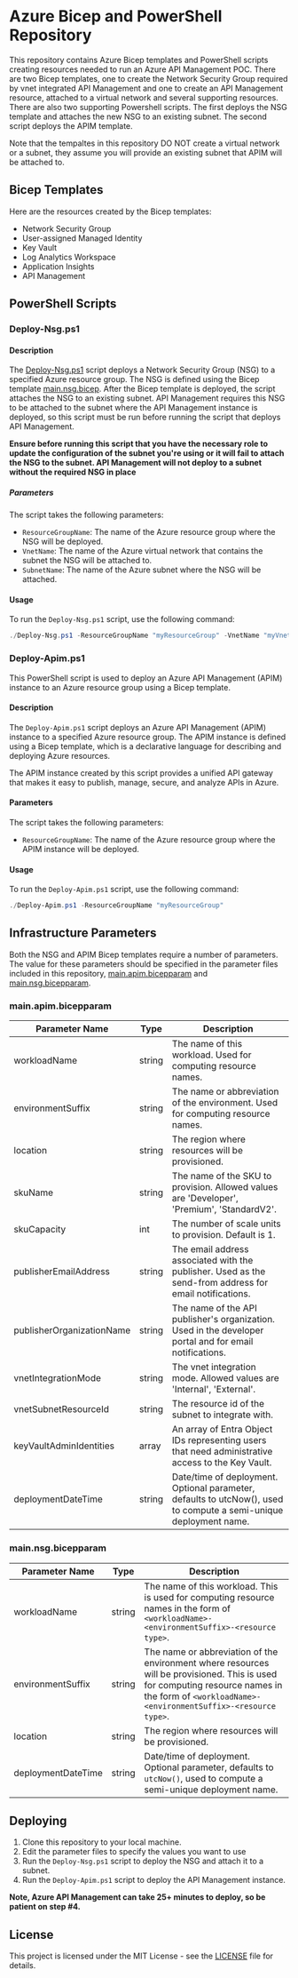 # Azure Bicep and PowerShell Repository

This repository contains Azure Bicep templates and PowerShell scripts creating resources needed to run an Azure API Management POC.  There are
two Bicep templates, one to create the Network Security Group required by vnet integrated API Management and one to create an API Management resource,
attached to a virtual network and several supporting resources.  There are also two supporting Powershell scripts.  The first deploys the NSG template and attaches the new NSG to an existing subnet.  The second script deploys the APIM template.

Note that the tempaltes in this repository DO NOT create a virtual network or a subnet, they assume you will provide an existing subnet that APIM will be
attached to.

## Bicep Templates

Here are the resources created by the Bicep templates:

- Network Security Group
- User-assigned Managed Identity
- Key Vault
- Log Analytics Workspace
- Application Insights
- API Management

## PowerShell Scripts

### Deploy-Nsg.ps1

#### Description

The [Deploy-Nsg.ps1](.infrastructure/bicep/scripts/Deploy-Nsg.ps1) script deploys a Network Security Group (NSG) to a specified Azure resource group. The NSG is defined using the Bicep template [main.nsg.bicep](.infrastructure/bicep/main.nsg.bicep).  After the Bicep template is deployed, the script attaches the NSG to an existing subnet.  API Management requires
this NSG to be attached to the subnet where the API Management instance is deployed, so this script must be run before running the script that deploys API Management.

**Ensure before running this script that you have the necessary role to update the configuration of the subnet you're using or it will fail to attach the NSG to the subnet.  API Management will not deploy to a subnet without the required NSG in place**

##### Parameters

The script takes the following parameters:

- `ResourceGroupName`: The name of the Azure resource group where the NSG will be deployed.
- `VnetName`: The name of the Azure virtual network that contains the subnet the NSG will be attached to.
- `SubnetName`: The name of the Azure subnet where the NSG will be attached.

#### Usage

To run the `Deploy-Nsg.ps1` script, use the following command:

```powershell
./Deploy-Nsg.ps1 -ResourceGroupName "myResourceGroup" -VnetName "myVnet" -SubnetName "mySubnet"
```

### Deploy-Apim.ps1

This PowerShell script is used to deploy an Azure API Management (APIM) instance to an Azure resource group using a Bicep template.

#### Description

The `Deploy-Apim.ps1` script deploys an Azure API Management (APIM) instance to a specified Azure resource group. The APIM instance is defined using a Bicep template, which is a declarative language for describing and deploying Azure resources.

The APIM instance created by this script provides a unified API gateway that makes it easy to publish, manage, secure, and analyze APIs in Azure.

#### Parameters

The script takes the following parameters:

- `ResourceGroupName`: The name of the Azure resource group where the APIM instance will be deployed.

#### Usage

To run the `Deploy-Apim.ps1` script, use the following command:

```powershell
./Deploy-Apim.ps1 -ResourceGroupName "myResourceGroup"
```

## Infrastructure Parameters
Both the NSG and APIM Bicep templates require a number of parameters.  The value for these parameters should be specified in the parameter files included
in this repository, [main.apim.bicepparam](.infrastructure/bicep/parameters/main.apim.bicepparam) and [main.nsg.bicepparam](.infrastructure/bicep/parameters/main.nsg.bicepparam).

### main.apim.bicepparam
| Parameter Name | Type | Description |
| -------------- | ---- | ----------- |
| workloadName | string | The name of this workload. Used for computing resource names. |
| environmentSuffix | string | The name or abbreviation of the environment. Used for computing resource names. |
| location | string | The region where resources will be provisioned. |
| skuName | string | The name of the SKU to provision. Allowed values are 'Developer', 'Premium', 'StandardV2'. |
| skuCapacity | int | The number of scale units to provision. Default is 1. |
| publisherEmailAddress | string | The email address associated with the publisher. Used as the send-from address for email notifications. |
| publisherOrganizationName | string | The name of the API publisher's organization. Used in the developer portal and for email notifications. |
| vnetIntegrationMode | string | The vnet integration mode. Allowed values are 'Internal', 'External'. |
| vnetSubnetResourceId | string | The resource id of the subnet to integrate with. |
| keyVaultAdminIdentities | array | An array of Entra Object IDs representing users that need administrative access to the Key Vault. |
| deploymentDateTime | string | Date/time of deployment. Optional parameter, defaults to utcNow(), used to compute a semi-unique deployment name. |

### main.nsg.bicepparam
| Parameter Name | Type | Description |
| -------------- | ---- | ----------- |
| workloadName | string | The name of this workload. This is used for computing resource names in the form of `<workloadName>-<environmentSuffix>-<resource type>`. |
| environmentSuffix | string | The name or abbreviation of the environment where resources will be provisioned. This is used for computing resource names in the form of `<workloadName>-<environmentSuffix>-<resource type>`. |
| location | string | The region where resources will be provisioned. |
| deploymentDateTime | string | Date/time of deployment. Optional parameter, defaults to `utcNow()`, used to compute a semi-unique deployment name. |

## Deploying
1. Clone this repository to your local machine.
2. Edit the parameter files to specify the values you want to use
3. Run the `Deploy-Nsg.ps1` script to deploy the NSG and attach it to a subnet.
4. Run the `Deploy-Apim.ps1` script to deploy the API Management instance.

**Note, Azure API Management can take 25+ minutes to deploy, so be patient on step #4.**

## License

This project is licensed under the MIT License - see the [LICENSE](LICENSE) file for details.